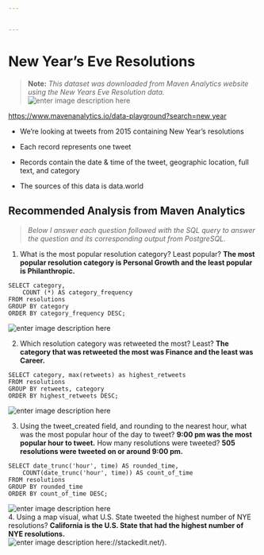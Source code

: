 ```yaml
---


---
```


<h1 id="new-years-eve-resolutions"><span class="prefix"></span><span class="content">New Year’s Eve Resolutions</span><span class="suffix"></span></h1>
<blockquote>
<p><strong>Note:</strong> <em>This dataset was downloaded from Maven Analytics website using the New Years Eve Resolution data.</em><br>
<img src="https://i.ibb.co/w0vPbPJ/image-2021-12-12-224902.png" alt="enter image description here"></p>
</blockquote>
<p><a href="https://www.mavenanalytics.io/data-playground?search=new%20year">https://www.mavenanalytics.io/data-playground?search=new year</a></p>
<ul>
<li>
<p>We’re looking at tweets from 2015 containing New Year’s resolutions</p>
</li>
<li>
<p>Each record represents one tweet</p>
</li>
<li>
<p>Records contain the date &amp; time of the tweet, geographic location, full text, and category</p>
</li>
<li>
<p>The sources of this data is data.world</p>
</li>
</ul>
<h2 id="recommended-analysis-from-maven-analytics"><span class="prefix"></span><span class="content">Recommended Analysis from Maven Analytics</span><span class="suffix"></span></h2>
<blockquote>
<p><em>Below I answer each question followed with the SQL query to answer the question and its corresponding output from PostgreSQL.</em></p>
</blockquote>
<ol>
<li>What is the most popular resolution category? Least popular?  <strong>The most popular resolution category is Personal Growth and the least popular is Philanthropic.</strong></li>
</ol>
<pre class=" language-sql"><code class="prism  language-sql"><span class="token keyword">SELECT</span> category<span class="token punctuation">,</span>
	<span class="token function">COUNT</span> <span class="token punctuation">(</span><span class="token operator">*</span><span class="token punctuation">)</span> <span class="token keyword">AS</span> category_frequency
<span class="token keyword">FROM</span> resolutions
<span class="token keyword">GROUP</span> <span class="token keyword">BY</span> category
<span class="token keyword">ORDER</span> <span class="token keyword">BY</span> category_frequency <span class="token keyword">DESC</span><span class="token punctuation">;</span>
</code></pre>
<p><img src="https://i.ibb.co/NtdQ9MP/image-2021-12-12-195611.png" alt="enter image description here"></p>
<ol start="2">
<li>Which resolution category was retweeted the most? Least? <strong>The category that was retweeted the most was Finance and the least was Career.</strong></li>
</ol>
<pre class=" language-sql"><code class="prism  language-sql"><span class="token keyword">SELECT</span> category<span class="token punctuation">,</span> <span class="token function">max</span><span class="token punctuation">(</span>retweets<span class="token punctuation">)</span> <span class="token keyword">as</span> highest_retweets
<span class="token keyword">FROM</span> resolutions
<span class="token keyword">GROUP</span> <span class="token keyword">BY</span> retweets<span class="token punctuation">,</span> category
<span class="token keyword">ORDER</span> <span class="token keyword">BY</span> highest_retweets <span class="token keyword">DESC</span><span class="token punctuation">;</span>
</code></pre>
<p><img src="https://i.ibb.co/2MvfH31/image-2021-12-12-202144.png" alt="enter image description here"></p>
<ol start="3">
<li>Using the tweet_created field, and rounding to the nearest hour, what was the most popular hour of the day to tweet? <strong>9:00 pm was the most popular hour to tweet.</strong> How many resolutions were tweeted? <strong>505 resolutions were tweeted on or around 9:00 pm.</strong></li>
</ol>
<pre class=" language-sql"><code class="prism  language-sql"><span class="token keyword">SELECT</span> date_trunc<span class="token punctuation">(</span><span class="token string">'hour'</span><span class="token punctuation">,</span> time<span class="token punctuation">)</span> <span class="token keyword">AS</span> rounded_time<span class="token punctuation">,</span>
	<span class="token function">COUNT</span><span class="token punctuation">(</span>date_trunc<span class="token punctuation">(</span><span class="token string">'hour'</span><span class="token punctuation">,</span> time<span class="token punctuation">)</span><span class="token punctuation">)</span> <span class="token keyword">AS</span> count_of_time
<span class="token keyword">FROM</span> resolutions
<span class="token keyword">GROUP</span> <span class="token keyword">BY</span> rounded_time
<span class="token keyword">ORDER</span> <span class="token keyword">BY</span> count_of_time <span class="token keyword">DESC</span><span class="token punctuation">;</span>
</code></pre>
<p><img src="https://i.ibb.co/phPKGg4/image-2021-12-12-231030.png" alt="enter image description here"><br>
4. Using a map visual, what U.S. State tweeted the highest number of NYE resolutions? <strong>California is the U.S. State that had the highest number of NYE resolutions.</strong><br>
<img src="https://i.ibb.co/vjB1X0T/image-2021-12-12-233921.png" alt="enter image description here">://stackedit.net/).</p>

